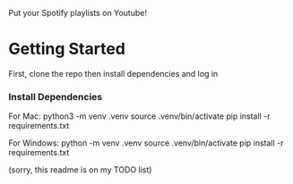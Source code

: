 Put your Spotify playlists on Youtube!

# Getting Started
First, clone the repo then install dependencies and log in
### Install Dependencies
For Mac:
    python3 -m venv .venv
    source .venv/bin/activate
    pip install -r requirements.txt

For Windows:
    python -m venv .venv
    source .venv/bin/activate
    pip install -r requirements.txt


(sorry, this readme is on my TODO list)
